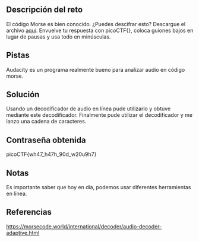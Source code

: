 ## Descripción del reto
El código Morse es bien conocido. ¿Puedes descifrar esto?
Descargue el archivo [aquí](https://artifacts.picoctf.net/c/79/morse_chal.wav).
Envuelve tu respuesta con picoCTF{}, coloca guiones bajos en lugar de pausas y usa todo en minúsculas.
## Pistas 
Audacity es un programa realmente bueno para analizar audio en código morse.
## Solución 
Usando un decodificador de audio en línea pude utilizarlo y obtuve mediante este decodificador. 
Finalmente pude utilizar el decodificador y me lanzo una cadena de caracteres.
## Contraseña obtenida 
picoCTF{wh47_h47h_90d_w20u9h7}

## Notas 
Es importante saber que hoy en día, podemos usar diferentes herramientas en línea. 
## Referencias 
https://morsecode.world/international/decoder/audio-decoder-adaptive.html
